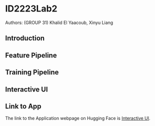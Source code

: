 # ID2223Lab2
Authors: (GROUP 31) Khalid El Yaacoub, Xinyu Liang

## Introduction






## 





## Feature Pipeline





## Training Pipeline





## Interactive UI





## Link to App

The link to the Application webpage on Hugging Face is [Interactive UI](https://huggingface.co/spaces/khalidey/ID2223-Lab2-Whisper).

